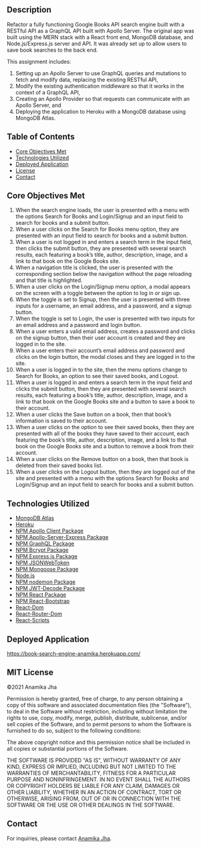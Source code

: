 

## Description

Refactor a fully functioning Google Books API search engine built with a RESTful API as a GraphQL API built with Apollo Server. The original app was built using the MERN stack with a React front end, MongoDB database, and Node.js/Express.js server and API. It was already set up to allow users to save book searches to the back end.

This assignment includes:
1. Setting up an Apollo Server to use GraphQL queries and mutations to fetch and modify data, replacing the existing RESTful API,
2. Modify the existing authentication middleware so that it works in the context of a GraphQL API,
3. Creating an Apollo Provider so that requests can communicate with an Apollo Server, and
4. Deploying the application to Heroku with a MongoDB database using MongoDB Atlas.

## Table of Contents
- [Core Objectives Met](#Core)
- [Technologies Utilized](#Technologies)
- [Deployed Application](#Deployed)
- [License](#MIT)
- [Contact](#Contact)

## Core Objectives Met

1. When the search engine loads, the user is presented with a menu with the options Search for Books and Login/Signup and an input field to search for books and a submit button.
2. When a user clicks on the Search for Books menu option, they are presented with an input field to search for books and a submit button. 
3. When a user is not logged in and enters a search term in the input field, then clicks the submit button, they are presented with several search results, each featuring a book’s title, author, description, image, and a link to that book on the Google Books site.
4. When a navigation title is clicked, the user is presented with the corresponding section below the navigation without the page reloading and that title is highlighted.
5. When a user clicks on the Login/Signup menu option, a modal appears on the screen with a toggle between the option to log in or sign up.
6. When the toggle is set to Signup, then the user is presented with three inputs for a username, an email address, and a password, and a signup button.
7. When the toggle is set to Login, the user is presented with two inputs for an email address and a password and login button.
8. When a user enters a valid email address, creates a password and clicks on the signup button, then their user account is created and they are logged in to the site.
9. When a user enters their account’s email address and password and clicks on the login button, the modal closes and they are logged in to the site.
10. When a user is logged in to the site, then the menu options change to Search for Books, an option to see their saved books, and Logout.
11. When a user is logged in and enters a search term in the input field and clicks the submit button, then they are presented with several search results, each featuring a book’s title, author, description, image, and a link to that book on the Google Books site and a button to save a book to their account.
12. When a user clicks the Save button on a book, then that book’s information is saved to their account.
13. When a user clicks on the option to see their saved books, then they are presented with all of the books they have saved to their account, each featuring the book’s title, author, description, image, and a link to that book on the Google Books site and a button to remove a book from their account.
14. When a user clicks on the Remove button on a book, then that book is deleted from their saved books list.
15. When a user clicks on the Logout button, then they are logged out of the site and presented with a menu with the options Search for Books and Login/Signup and an input field to search for books and a submit button.

## Technologies Utilized
- [MongoDB Atlas](https://www.mongodb.com/cloud/atlas)
- [Heroku](https://www.heroku.com)
- [NPM Apollo Client Package](https://www.npmjs.com/package/stripe)
- [NPM Apollo-Server-Express Package](https://www.npmjs.com/package/apollo-server-express)
- [NPM GraphQL Package](https://www.npmjs.com/package/graphql)
- [NPM Bcrypt Package](https://www.npmjs.com/package/bcrypt)
- [NPM Express.js Package](https://www.npmjs.com/package/express)
- [NPM JSONWebToken](https://www.npmjs.com/package/jsonwebtoken)
- [NPM Mongoose Package](https://www.npmjs.com/package/mongoose)
- [Node.js](https://nodejs.org/en/)
- [NPM nodemon Package](https://www.npmjs.com/package/nodemon)
- [NPM JWT-Decode Package](https://www.npmjs.com/package/jwt-decode)
- [NPM React Package](https://www.npmjs.com/package/react)
- [NPM React-Bootstrap](https://www.npmjs.com/package/react-bootstrap)
- [React-Dom](https://www.npmjs.com/package/react-dom)
- [React-Router-Dom](https://www.npmjs.com/package/react-router-dom)
- [React-Scripts](https://www.npmjs.com/package/react-scripts)

## Deployed Application

https://book-search-engine-anamika.herokuapp.com/

## MIT License
&copy;2021 Anamika Jha

Permission is hereby granted, free of charge, to any person obtaining a copy
of this software and associated documentation files (the "Software"), to deal
in the Software without restriction, including without limitation the rights
to use, copy, modify, merge, publish, distribute, sublicense, and/or sell
copies of the Software, and to permit persons to whom the Software is
furnished to do so, subject to the following conditions:

The above copyright notice and this permission notice shall be included in all
copies or substantial portions of the Software.

THE SOFTWARE IS PROVIDED "AS IS", WITHOUT WARRANTY OF ANY KIND, EXPRESS OR
IMPLIED, INCLUDING BUT NOT LIMITED TO THE WARRANTIES OF MERCHANTABILITY,
FITNESS FOR A PARTICULAR PURPOSE AND NONINFRINGEMENT. IN NO EVENT SHALL THE
AUTHORS OR COPYRIGHT HOLDERS BE LIABLE FOR ANY CLAIM, DAMAGES OR OTHER
LIABILITY, WHETHER IN AN ACTION OF CONTRACT, TORT OR OTHERWISE, ARISING FROM,
OUT OF OR IN CONNECTION WITH THE SOFTWARE OR THE USE OR OTHER DEALINGS IN THE
SOFTWARE.

## Contact
For inquiries, please contact [Anamika Jha](https://github.com/anamika0212/book-search-engine).


